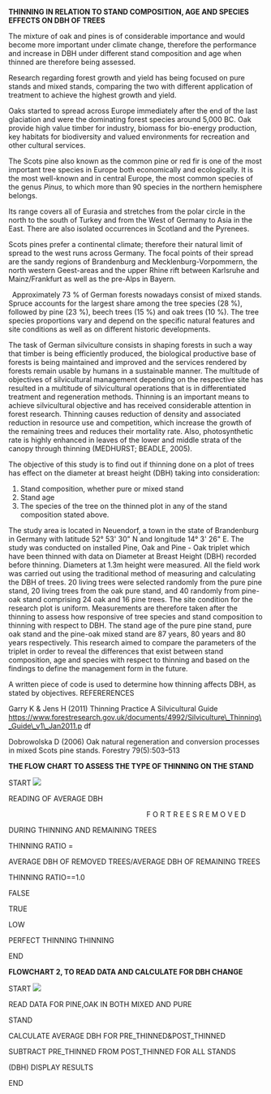 ﻿**THINNING IN RELATION TO STAND COMPOSITION, AGE AND SPECIES EFFECTS  ON DBH OF TREES** 

The mixture  of oak  and pines is of considerable  importance  and would become more important under climate  change, therefore  the performance  and increase  in DBH under different  stand composition  and age when thinned  are therefore being  assessed. 

Research regarding  forest growth  and yield  has being  focused on pure stands and mixed  stands, comparing  the two with different  application  of treatment  to achieve  the highest  growth and yield. 

Oaks started to spread across Europe immediately  after the end of the last glaciation  and were the dominating  forest species around 5,000 BC. Oak provide high  value  timber  for industry,  biomass for bio-energy  production,  key habitats  for biodiversity  and valued environments  for recreation and other cultural  services.  

The Scots pine also known as the common  pine or red fir is one of the most important  tree species in Europe both economically  and ecologically.  It is the most well-known  and in central Europe, the most common  species of the genus *Pinus,* to which  more than 90 species in the northern  hemisphere  belongs. 

Its range covers all of Eurasia  and stretches from the polar circle  in the north to the south of Turkey and from the West of Germany  to Asia in the East. There are also isolated  occurrences in Scotland and the Pyrenees. 

Scots pines prefer a continental  climate;  therefore  their  natural  limit  of spread to the west runs across Germany.  The focal points  of their spread are the sandy regions  of Brandenburg  and Mecklenburg-Vorpommern,  the north western Geest-areas and the upper Rhine  rift  between Karlsruhe  and Mainz/Frankfurt  as well  as the pre-Alps in Bayern. 

` `Approximately  73 % of German forests nowadays consist of mixed  stands. Spruce accounts for the largest share among  the tree species (28 %), followed  by pine (23 %), beech trees (15 %) and oak trees (10 %). The tree species proportions  vary and depend on the specific  natural  features and site conditions  as well  as on different  historic  developments. 

The task of German  silviculture  consists in shaping  forests in such a way that timber  is being efficiently  produced, the biological  productive  base of forests is being maintained  and improved and the services rendered by forests remain  usable by humans  in a sustainable  manner.  The multitude  of objectives  of silvicultural  management  depending  on the respective  site has resulted in a multitude  of silvicultural  operations that is in differentiated  treatment  and regeneration methods. Thinning  is an important  means to achieve  silvicultural  objective and has received considerable  attention  in forest research. Thinning  causes reduction  of density  and associated reduction  in resource use and competition,  which  increase  the growth  of the remaining  trees and reduces their mortality  rate. Also, photosynthetic  rate is highly  enhanced in leaves of the lower and middle  strata of the canopy through  thinning  (MEDHURST;  BEADLE,  2005). 

The objective  of this study is to find  out if thinning  done on a plot of trees has effect  on the diameter  at breast height  (DBH) taking  into consideration: 

1. Stand composition,  whether pure or mixed  stand 
1. Stand age 
1. The species of the tree on the thinned  plot in any of the stand composition  stated above. 

The study area is located in  Neuendorf, a town in the state of Brandenburg  in Germany  with latitude  52° 53' 30" N and longitude  14° 3' 26" E. The study was conducted on installed  Pine, Oak and Pine - Oak triplet  which  have been thinned  with  data on Diameter  at Breast Height (DBH) recorded before thinning.  Diameters  at 1.3m height  were measured. All the field  work was carried out using  the traditional  method of measuring  and calculating  the DBH of trees. 20 living  trees were selected randomly  from the pure pine stand, 20 living  trees from the oak pure stand, and 40 randomly  from pine-oak stand comprising  24 oak and 16 pine trees. The site condition  for the research plot is uniform.  Measurements  are therefore  taken after the thinning  to assess how responsive  of tree species and stand composition  to thinning  with respect to DBH. The stand age of the pure pine stand, pure oak stand and the pine-oak mixed  stand are 87 years, 80 years and 80 years respectively.  This research aimed to compare the parameters of the triplet in order to reveal the differences  that exist  between stand composition,  age and species with respect to thinning  and based on the findings  to define  the management  form in the future. 

A written  piece of code is used to determine  how thinning  affects DBH, as stated by objectives. REFERERENCES 

Garry K & Jens H (2011) Thinning  Practice A Silvicultural  Guide https://www.forestresearch.gov.uk/documents/4992/Silviculture\_Thinning\_Guide\_v1\_Jan2011.p df 

Dobrowolska D (2006) Oak natural  regeneration  and conversion  processes in mixed  Scots pine stands. Forestry 79(5):503–513 

**THE FLOW CHART TO ASSESS THE TYPE  OF THINNING ON THE STAND** 

START ![](Aspose.Words.bd051007-50b7-48a3-9fc3-4c019579e55c.001.png)

READING OF AVERAGE DBH 

`                                      `F  O   R    T  R  E  E  S   R  E  M    O  V   E  D                                                       

DURING THINNING AND REMAINING TREES 

THINNING RATIO = 

AVERAGE DBH OF REMOVED         TREES/AVERAGE DBH OF REMAINING TREES 

THINNING RATIO==1.0 

FALSE 

TRUE 

LOW  

PERFECT THINNING  THINNING 

END 

**FLOWCHART 2, TO READ DATA AND CALCULATE FOR DBH CHANGE** 

START ![](Aspose.Words.bd051007-50b7-48a3-9fc3-4c019579e55c.002.png)

READ DATA FOR PINE,OAK IN BOTH MIXED AND PURE 

STAND 

CALCULATE AVERAGE DBH FOR PRE\_THINNED&POST\_THINNED 

SUBTRACT PRE\_THINNED FROM POST\_THINNED FOR ALL STANDS 

(DBH)            DISPLAY RESULTS 

END 
